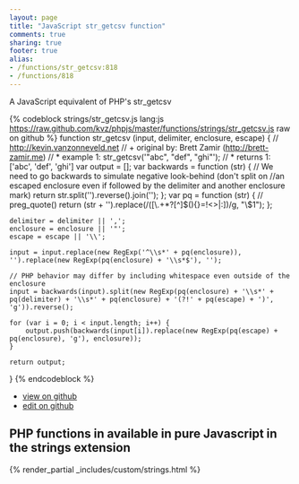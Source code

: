```yaml
---
layout: page
title: "JavaScript str_getcsv function"
comments: true
sharing: true
footer: true
alias:
- /functions/str_getcsv:818
- /functions/818
---
```

<!-- Generated by Rakefile:build -->
A JavaScript equivalent of PHP's str_getcsv

{% codeblock strings/str_getcsv.js lang:js https://raw.github.com/kvz/phpjs/master/functions/strings/str_getcsv.js raw on github %}
function str_getcsv (input, delimiter, enclosure, escape) {
    // http://kevin.vanzonneveld.net
    // +   original by: Brett Zamir (http://brett-zamir.me)
    // *     example 1: str_getcsv('"abc", "def", "ghi"');
    // *     returns 1: ['abc', 'def', 'ghi']
    var output = [];
    var backwards = function (str) { // We need to go backwards to simulate negative look-behind (don't split on 
        //an escaped enclosure even if followed by the delimiter and another enclosure mark)
        return str.split('').reverse().join('');
    };
    var pq = function (str) { // preg_quote()
        return (str + '').replace(/([\\\.\+\*\?\[\^\]\$\(\)\{\}\=\!\<\>\|\:])/g, "\\$1");
    };

    delimiter = delimiter || ',';
    enclosure = enclosure || '"';
    escape = escape || '\\';

    input = input.replace(new RegExp('^\\s*' + pq(enclosure)), '').replace(new RegExp(pq(enclosure) + '\\s*$'), '');

    // PHP behavior may differ by including whitespace even outside of the enclosure
    input = backwards(input).split(new RegExp(pq(enclosure) + '\\s*' + pq(delimiter) + '\\s*' + pq(enclosure) + '(?!' + pq(escape) + ')', 'g')).reverse();

    for (var i = 0; i < input.length; i++) {
        output.push(backwards(input[i]).replace(new RegExp(pq(escape) + pq(enclosure), 'g'), enclosure));
    }

    return output;
}
{% endcodeblock %}

 - [view on github](https://github.com/kvz/phpjs/blob/master/functions/strings/str_getcsv.js)
 - [edit on github](https://github.com/kvz/phpjs/edit/master/functions/strings/str_getcsv.js)

## PHP functions in available in pure Javascript in the strings extension
{% render_partial _includes/custom/strings.html %}
